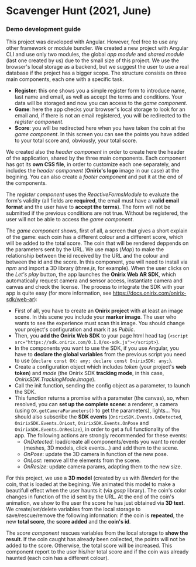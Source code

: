 # Scavenger Hunt (2021, June)
### Demo development guide
This project was developed with Angular. However, feel free to use any other framework or module bundler. We created a new project with Angular CLI and use only two modules, the global *app module* and *shared module* (last one created by us) due to the small size of this project. We use the browser's local storage as a backend, but we suggest the user to use a real database if the project has a bigger scope. The structure consists on three main components, each one with a specific task.
* **Register**: this one shows you a simple register form to introduce name, last name and email, as well as accept the terms and conditions. Your data will be storaged and now you can access to the *game component*.
* **Game**: here the app checks your browser's local storage to look for an email and, if there is not an email registered, you will be redirected to the *register component*.
* **Score**: you will be redirected here when you have taken the coin at the *game component*. In this screen you can see the points you have added to your total score and, obviously, your total score.

We created also the *header component* in order to create here the header of the application, shared by the three main components. Each component has got its **own CSS file**, in order to customize each one separately, and includes the *header component* (**Onirix's logo** image in our case) at the begining. You can also create a *footer component* and put it at the end of the components.

The *register component* uses the *ReactiveFormsModule* to evaluate the form's validity (all fields are **required**, the email must have a **valid email format** and the user have to **accept the terms**). The form will not be submitted if the previous conditions are not true. Without be registered, the user will not be able to access the *game component*.

The *game component* shows, first of all, a screen that gives a short explain of the game: each coin has a different colour and a different score, which will be added to the total score. The coin that will be rendered deppends on the parameters sent by the URL. We use maps (*Map*) to make the relationship between the id received by the URL and the colour and between the id and the score. In this component, you will need to install via *npm* and import a 3D library (*three.js*, for example). When the user clicks on the *Let's play* button, the app launches the **Onirix Web AR SDK**, which automatically request camera and sensor access, instantiate camera and canvas and check the license. The process to integrate the SDK with your app is quite easy (for more information, see https://docs.onirix.com/onirix-sdk/web-ar):
* First of all, you have to create an **Onirix project** with at least an image scene. In this scene you include your **marker image**. The user who wants to see the experience must scan this image. You should change your project's configuration and mark it as *Public*.
* Then, you **add the Onirix Web SDK** to your page html head tag (`<script src="https://sdk.onirix.com/0.1.0/ox-sdk.js"></script>`).
* In the components you want to use the SDK, if you use Angular, you have to **declare the global variables** from the previous script you need to use (`declare const OX: any;
declare const OnirixSDK: any;`).
* Create a configuration object which includes *token* (your project's **web token**) and *mode* (the Onirix SDK **tracking mode**, in this case, *OnirixSDK.TrackingMode.Image*).
* Call the init function, sending the config object as a parameter, to launch the SDK.
* This function returns a promise with a parameter (the canvas), so, when resolved, you can **set up the complete scene**: a renderer, a camera (using `OX.getCameraParameters()` to get the parameters), lights... You should also subscribe the **SDK events** (`OnirixSDK.Events.OnDetected`, `OnirixSDK.Events.OnLost`, `OnirixSDK.Events.OnPose` and `OnirixSDK.Events.OnResize`), in order to get a full functionality of the app. The following actions are strongly recommended for these events:
    * *OnDetected*: load/create all components/events you want to render (meshes, 3D models, click events...) and add them to the scene.
    * *OnPose*: update the 3D camera in function of the new pose.
    * *OnLost*: remove all the elements from the scene.
    * *OnResize*: update camera params, adapting them to the new size.

For this project, we use a **3D model** (created by us with *Blender*) for the coin, that is loaded at the begining. We animated this model to make a beautifull effect when the user haunts it (via *gsap* library). The coin's color changes in function of the id sent by the URL. At the end of the coin's animation, we show to the user the score he has just obtained via **3D text**. We create/set/delete variables from the local storage to save/rescue/remove the following information: if the coin is **repeated**, the new **total score**, the **score added** and the **coin's id**.

The *score component* rescues variables from the local storage to **show the result**. If the coin caught has already been collected, the points will not be added to the score. Otherwise, the total score will be increased. This component report to the user his/her total score and if the coin was already haunted (each coin has a different colour).